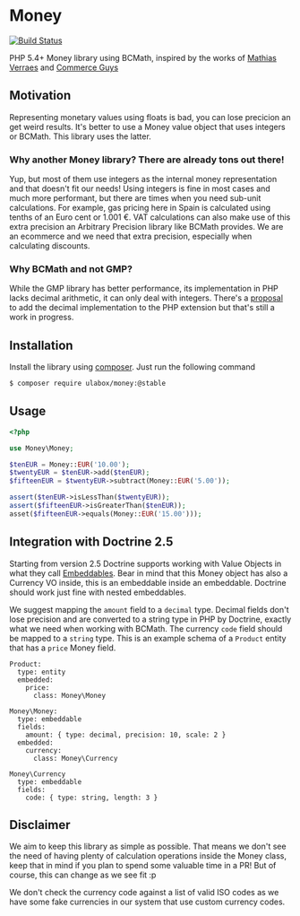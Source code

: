 # Money

[![Build Status](https://api.travis-ci.org/ulabox/money.png?branch=master)](http://travis-ci.org/ulabox/money)

PHP 5.4+ Money library using BCMath, inspired by the works of [Mathias Verraes][2] and [Commerce Guys][3]

## Motivation

Representing monetary values using floats is bad, you can lose precicion an get weird results. It's better to use a Money value object that uses integers or BCMath. This library uses the latter.

### Why another Money library? There are already tons out there!

Yup, but most of them use integers as the internal money representation and that doesn't fit our needs! Using integers is fine in most cases and much more performant, but there are times when you need sub-unit calculations. For example, gas pricing here in Spain is calculated using tenths of an Euro cent or 1.001 €. VAT calculations can also make use of this extra precision an Arbitrary Precision library like BCMath provides. We are an ecommerce and we need that extra precision, especially when calculating discounts.

### Why BCMath and not GMP?

While the GMP library has better performance, its implementation in PHP lacks decimal arithmetic, it can only deal with integers. There's a [proposal][4] to add the decimal implementation to the PHP extension but that's still a work in progress.

## Installation

Install the library using [composer][1]. Just run the following command

```sh
$ composer require ulabox/money:@stable
```

## Usage

```php
<?php

use Money\Money;

$tenEUR = Money::EUR('10.00');
$twentyEUR = $tenEUR->add($tenEUR);
$fifteenEUR = $twentyEUR->subtract(Money::EUR('5.00'));

assert($tenEUR->isLessThan($twentyEUR));
assert($fifteenEUR->isGreaterThan($tenEUR));
asset($fifteenEUR->equals(Money::EUR('15.00')));

```
## Integration with Doctrine 2.5

Starting from version 2.5 Doctrine supports working with Value Objects in what they call [Embeddables][5]. Bear in mind that this Money object has also a Currency VO inside, this is an embeddable inside an embeddable. Doctrine should work just fine with nested embeddables.

We suggest mapping the `amount` field to a `decimal` type. Decimal fields don't lose precision and are converted to a string type in PHP by Doctrine, exactly what we need when working with BCMath. The currency `code` field should be mapped to a `string` type. This is an example schema of a `Product` entity that has a `price` Money field.

```
Product:
  type: entity
  embedded:
    price:
      class: Money\Money

Money\Money:
  type: embeddable
  fields:
    amount: { type: decimal, precision: 10, scale: 2 }
  embedded:
    currency:
      class: Money\Currency

Money\Currency
  type: embeddable
  fields:
    code: { type: string, length: 3 }

```
 
## Disclaimer

We aim to keep this library as simple as possible. That means we don't see the need of having plenty of calculation operations inside the Money class, keep that in mind if you plan to spend some valuable time in a PR! But of course, this can change as we see fit :p

We don't check the currency code against a list of valid ISO codes as we have some fake currencies in our system that use custom currency codes.

[1]: https://getcomposer.org
[2]: https://github.com/mathiasverraes/money
[3]: https://github.com/commerceguys/pricing
[4]: https://wiki.php.net/rfc/gmp-floating-point
[5]: http://doctrine-orm.readthedocs.org/en/latest/tutorials/embeddables.html
